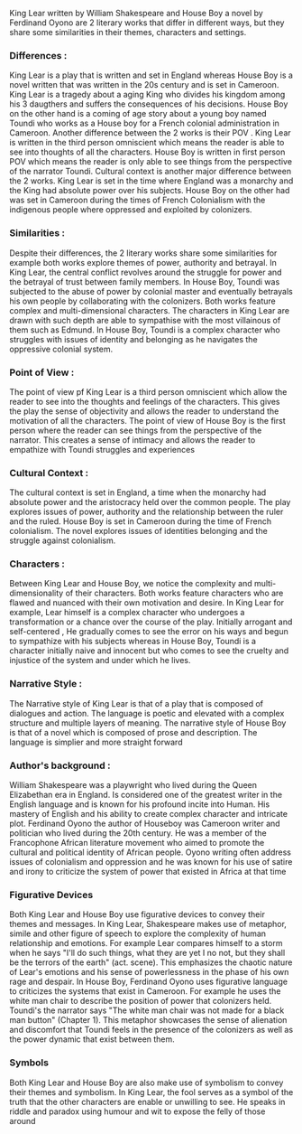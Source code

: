 
King Lear written by William Shakespeare and House Boy a novel by Ferdinand Oyono are 2 literary works that differ in different ways, but they share some similarities in their themes, characters and settings. 

### Differences :

King Lear is a play that is written and set in England whereas House Boy is a novel written that was written in the 20s century and is set in Cameroon. King Lear is a tragedy about a aging King who divides his kingdom among his 3 daugthers and suffers  the consequences of his decisions. House Boy on the other hand is a coming of age story about a young boy named Toundi who works as a House boy for a French colonial administration in Cameroon. Another difference  between the 2 works is their POV . King Lear is written in the third person omniscient which means the reader is able to see into thoughts of all the characters. House Boy is written in first person POV which means the reader is only able to see things from the perspective of the narrator Toundi. Cultural context is another major difference between the 2 works. King Lear is set in the time where England was a monarchy and the King had absolute power over his subjects. House Boy on  the other had was set in Cameroon during the times of French Colonialism with the indigenous people where oppressed and exploited by colonizers.

### Similarities : 

Despite their differences, the 2 literary works share some similarities for example both works explore themes of power, authority and betrayal. In King Lear, the central conflict revolves around the struggle for power  and the betrayal of trust between family members. In House Boy, Toundi was subjected to the abuse of power by colonial master and eventually betrayals his own people by collaborating with the colonizers. Both works feature complex and multi-dimensional characters. The characters in King Lear are drawn with such depth are able to sympathise with the most  villainous of them such as Edmund. In House Boy, Toundi is a complex character who struggles with issues of identity and belonging as he navigates the oppressive colonial system. 

### Point of View : 

The point of view pf King Lear is a third person omniscient which allow the reader to see into the thoughts and feelings of the characters. This gives the play the sense of objectivity and allows the reader to understand the motivation of all the characters. The point of view of House Boy is the first person where the reader can see things from the perspective of the narrator. This creates a sense of intimacy and allows the reader to empathize with Toundi struggles and experiences 

### Cultural Context : 

The cultural context is set in England, a time when the monarchy had absolute power and the aristocracy held over the common people. The play explores issues of power, authority and the relationship between the ruler and the ruled. House Boy is set in Cameroon during the time of French colonialism. The novel explores issues of identities belonging and the struggle against colonialism. 

### Characters : 

Between King Lear and House Boy, we notice the complexity and multi-dimensionality of their characters. Both works feature characters who are flawed and nuanced with their own motivation and desire. In King Lear for example, Lear himself is a complex character who undergoes a transformation or a chance over the course of the play. Initially arrogant and self-centered , He gradually comes to see the error on his ways and begun to sympathize with his subjects whereas in House Boy, Toundi is a character initially naive and innocent but who comes to see the cruelty and injustice of the system and under which he lives.

### Narrative Style : 

The Narrative style of King Lear is that of a play that is composed of dialogues and action. The language is poetic and elevated with a complex structure and multiple layers of meaning. The narrative style of House Boy is that of a novel which is composed of prose and description. The language is simplier and more straight forward

### Author's background : 

William Shakespeare was a playwright who lived during the Queen Elizabethan era in England. Is considered one of the greatest writer in the English language and is known for his profound incite into Human. His mastery of English and his ability to create complex character and intricate plot. Ferdinand Oyono the author of Houseboy was Cameroon writer and politician who lived during the 20th century. He was a member of the Francophone African literature movement who aimed to promote the cultural and political identity of African people. Oyono writing often address issues of colonialism and oppression and he was known for his use of satire and irony to criticize the system of power that existed in Africa at that time

### Figurative Devices

Both King Lear and House Boy use figurative devices to convey their themes and messages. In King Lear, Shakespeare makes use of metaphor, simile and other figure of speech to explore the complexity of human relationship and emotions. For example Lear compares himself to a storm when he says "I'll do such things, what they are yet I no not, but they shall be the terrors of the earth" (act. scene). This emphasizes the chaotic nature of Lear's emotions and his sense  of powerlessness in the phase of his own rage and despair. In House Boy, Ferdinand Oyono uses figurative language to criticizes the systems that exist in Cameroon. For example he uses the white man chair to describe the position of power that colonizers held. Toundi's the narrator says "The white man chair was not made for a black man button" (Chapter 1). This metaphor showcases the sense of alienation and discomfort that Toundi feels in the presence of the colonizers as well as the power dynamic that exist between them.

### Symbols

Both King Lear and House Boy are also make use of symbolism to convey their themes and symbolism. In King Lear, the fool serves as a symbol of the truth that the other characters are enable or unwilling to see. He speaks in riddle and paradox using humour and wit to expose the felly of those around 